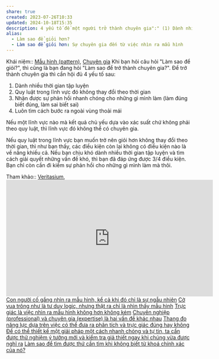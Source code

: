 ```yaml
---
share: true
created: 2023-07-26T10:33
updated: 2024-10-18T15:35
description: 4 yếu tố để một người trở thành chuyên gia":" (1) Dành nhiều thời gian tập luyện, (2) Quy luật trong lĩnh vực đó không thay đổi theo thời gian, (3) Nhận được sự phản hồi nhanh chóng cho những gì mình làm, (4) Luôn tìm cách bước ra ngoài vùng thoải mái
alias:
  - Làm sao để giỏi hơn?
  - Làm sao để giỏi hơn: Sự chuyên gia đến từ việc nhìn ra mẫu hình
---
```

Khái niệm:: [Mẫu hình (pattern)](../../../%CE%9E%20Kh%C3%A1i%20ni%E1%BB%87m/Nh%E1%BA%ADn%20th%E1%BB%A9c/M%E1%BA%ABu%20h%C3%ACnh%20(pattern).md), [Chuyên gia](../../../%CE%9E%20Kh%C3%A1i%20ni%E1%BB%87m/Kinh%20t%E1%BA%BF/Chuy%C3%AAn%20gia.md)
Khi bạn hỏi câu hỏi "Làm sao để giỏi?", thì cũng là bạn đang hỏi "Làm sao để trở thành chuyên gia?". Để trở thành chuyên gia thì cần hội đủ 4 yếu tố sau:

1. Dành nhiều thời gian tập luyện
2. Quy luật trong lĩnh vực đó không thay đổi theo thời gian
3. Nhận được sự phản hồi nhanh chóng cho những gì mình làm (làm đúng biết đúng, làm sai biết sai)
4. Luôn tìm cách bước ra ngoài vùng thoải mái

Nếu một lĩnh vực nào mà kết quả chủ yếu dựa vào xác suất chứ không phải theo quy luật, thì lĩnh vực đó không thể có chuyên gia.

Nếu quy luật trong lĩnh vực bạn muốn trở nên giỏi hơn không thay đổi theo thời gian, thì như bạn thấy, các điều kiện còn lại không có điều kiện nào là về năng khiếu cả. Nếu bạn chịu khó dành nhiều thời gian tập luyện và tìm cách giải quyết những vấn đề khó, thì bạn đã đáp ứng được 3/4 điều kiện. Bạn chỉ còn cần đi kiếm sự phản hồi cho những gì mình làm mà thôi. 

Tham khảo:: [Veritasium](../../../%CE%9E%20Ngu%E1%BB%93n/Veritasium.md), <iframe width="560" height="315" src="https://www.youtube.com/embed/watch?v=5eW6Eagr9XA" title="YouTube video player" frameborder="0" allow="accelerometer; autoplay; clipboard-write; encrypted-media; gyroscope; picture-in-picture; web-share" referrerpolicy="strict-origin-when-cross-origin" allowfullscreen></iframe>
[Con người cố gắng nhìn ra mẫu hình, kể cả khi đó chỉ là sự ngẫu nhiên](./Con%20ng%C6%B0%E1%BB%9Di%20c%E1%BB%91%20g%E1%BA%AFng%20nh%C3%ACn%20ra%20m%E1%BA%ABu%20h%C3%ACnh,%20k%E1%BB%83%20c%E1%BA%A3%20khi%20%C4%91%C3%B3%20ch%E1%BB%89%20l%C3%A0%20s%E1%BB%B1%20ng%E1%BA%ABu%20nhi%C3%AAn.md) 
[Cờ vua trông như là tư duy logic, nhưng thật ra chỉ là nhìn thấy mẫu hình](./C%E1%BB%9D%20vua%20tr%C3%B4ng%20nh%C6%B0%20l%C3%A0%20t%C6%B0%20duy%20logic,%20nh%C6%B0ng%20th%E1%BA%ADt%20ra%20ch%E1%BB%89%20l%C3%A0%20nh%C3%ACn%20th%E1%BA%A5y%20m%E1%BA%ABu%20h%C3%ACnh.md)
[Trực giác là việc nhìn ra mẫu hình không hơn không kém](./Tr%E1%BB%B1c%20gi%C3%A1c%20l%C3%A0%20vi%E1%BB%87c%20nh%C3%ACn%20ra%20m%E1%BA%ABu%20h%C3%ACnh%20kh%C3%B4ng%20h%C6%A1n%20kh%C3%B4ng%20k%C3%A9m.md) 
[Chuyên nghiệp (professional) và chuyên gia (expertise) là hai vấn đề khác nhau](../../H%E1%BB%8Dc%20t%E1%BA%ADp,%20hi%E1%BB%83u%20bi%E1%BA%BFt/Chuy%C3%AAn%20nghi%E1%BB%87p%20(professional)%20v%C3%A0%20chuy%C3%AAn%20gia%20(expertise)%20l%C3%A0%20hai%20v%E1%BA%A5n%20%C4%91%E1%BB%81%20kh%C3%A1c%20nhau.md) 
[Thang đo năng lực dựa trên việc có thể đưa ra phân tích và trực giác đúng hay không](../../../Kinh%20t%E1%BA%BF.%20T%C3%A2m%20l%C3%BD%20h%E1%BB%8Dc%20qu%E1%BA%A3n%20l%C3%BD%20v%C3%A0%20lao%20%C4%91%E1%BB%99ng/T%C3%A2m%20l%C3%BD%20h%E1%BB%8Dc%20qu%E1%BA%A3n%20l%C3%BD%20v%C3%A0%20lao%20%C4%91%E1%BB%99ng/Thang%20%C4%91o%20n%C4%83ng%20l%E1%BB%B1c%20d%E1%BB%B1a%20tr%C3%AAn%20vi%E1%BB%87c%20c%C3%B3%20th%E1%BB%83%20%C4%91%C6%B0a%20ra%20ph%C3%A2n%20t%C3%ADch%20v%C3%A0%20tr%E1%BB%B1c%20gi%C3%A1c%20%C4%91%C3%BAng%20hay%20kh%C3%B4ng.md)
[Để có thể thiết kế một giải pháp một cách nhanh chóng và tự tin, ta cần được thử nghiệm ý tưởng mới và kiểm tra giả thiết ngay khi chúng vừa được nghĩ ra](../../../Qu%E1%BA%A3n%20l%C3%BD%20d%E1%BB%B1%20%C3%A1n,%20ph%C3%A1t%20tri%E1%BB%83n%20s%E1%BA%A3n%20ph%E1%BA%A9m,%20x%C3%A2y%20d%E1%BB%B1ng%20t%E1%BB%95%20ch%E1%BB%A9c/Ph%C3%A1t%20tri%E1%BB%83n%20s%E1%BA%A3n%20ph%E1%BA%A9m/Ki%E1%BB%83m%20%C4%91%E1%BB%8Bnh%20gi%E1%BA%A3%20thuy%E1%BA%BFt/%C4%90%E1%BB%83%20c%C3%B3%20th%E1%BB%83%20thi%E1%BA%BFt%20k%E1%BA%BF%20m%E1%BB%99t%20gi%E1%BA%A3i%20ph%C3%A1p%20m%E1%BB%99t%20c%C3%A1ch%20nhanh%20ch%C3%B3ng%20v%C3%A0%20t%E1%BB%B1%20tin,%20ta%20c%E1%BA%A7n%20%C4%91%C6%B0%E1%BB%A3c%20th%E1%BB%AD%20nghi%E1%BB%87m%20%C3%BD%20t%C6%B0%E1%BB%9Fng%20m%E1%BB%9Bi%20v%C3%A0%20ki%E1%BB%83m%20tra%20gi%E1%BA%A3%20thi%E1%BA%BFt%20ngay%20khi%20ch%C3%BAng%20v%E1%BB%ABa%20%C4%91%C6%B0%E1%BB%A3c%20ngh%C4%A9%20ra.md)
[Làm sao để tìm được thứ cần tìm khi không biết từ khoá chính xác của nó?](../../../../%F0%9F%93%9CT%C3%A0i%20nguy%C3%AAn/L%C3%A0m%20sao%20%C4%91%E1%BB%83%20t%C3%ACm%20%C4%91%C6%B0%E1%BB%A3c%20th%E1%BB%A9%20c%E1%BA%A7n%20t%C3%ACm%20khi%20kh%C3%B4ng%20bi%E1%BA%BFt%20t%E1%BB%AB%20kho%C3%A1%20ch%C3%ADnh%20x%C3%A1c%20c%E1%BB%A7a%20n%C3%B3.md)